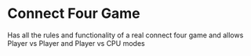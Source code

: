# Connect Four Game

Has all the rules and functionality of a real connect four game and allows Player vs Player and Player vs CPU modes

